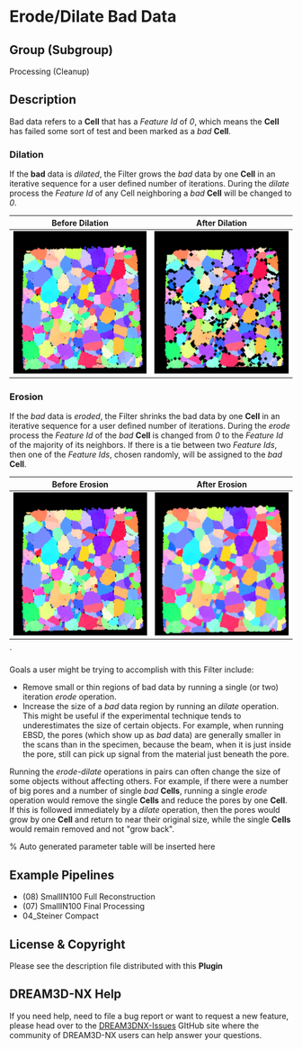 # Erode/Dilate Bad Data

## Group (Subgroup)

Processing (Cleanup)

## Description

Bad data refers to a **Cell** that has a *Feature Id* of *0*, which means the **Cell** has failed some sort of test and
been marked as a *bad* **Cell**.

### Dilation

If the **bad** data is *dilated*, the Filter grows the *bad* data by one **Cell** in
an iterative sequence for a user defined number of iterations. During the *dilate* process the *Feature Id* of any
Cell neighboring a *bad* **Cell** will be changed to *0*.

| Before Dilation                      | After Dilation                       |
|--------------------------------------|--------------------------------------|
| ![](Images/ErodeDilateBadData_1.png) | ![](Images/ErodeDilateBadData_2.png) |

### Erosion

If the *bad* data is *eroded*, the Filter shrinks the
bad data by one **Cell** in an iterative sequence for a user defined number of iterations. During the *erode* process
the *Feature Id* of the *bad* **Cell** is changed from *0* to the *Feature Id* of the majority of its neighbors. If
there is a tie between two *Feature Ids*, then one of the *Feature Ids*, chosen randomly, will be assigned to the *bad*
**Cell**.

| Before Erosion                       | After Erosion                        |
|--------------------------------------|--------------------------------------|
| ![](Images/ErodeDilateBadData_1.png) | ![](Images/ErodeDilateBadData_3.png) |

`

Goals a user might be trying to accomplish with this Filter include:

- Remove small or thin regions of bad data by running a single (or two) iteration *erode* operation.
- Increase the size of a *bad* data region by running an *dilate* operation. This might be useful if the experimental
  technique tends to underestimates the size of certain objects. For example, when running EBSD, the pores (which show
  up as *bad* data) are generally smaller in the scans than in the specimen, because the beam, when it is just inside
  the pore, still can pick up signal from the material just beneath the pore.

Running the *erode-dilate* operations in pairs can often change the size of some objects without affecting others. For
example, if there were a number of big pores and a number of single *bad* **Cells**, running a single *erode* operation
would remove the single **Cells** and reduce the pores by one **Cell**. If this is followed immediately by a *dilate*
operation, then the pores would grow by one **Cell** and return to near their original size, while the single **Cells**
would remain removed and not "grow back".

% Auto generated parameter table will be inserted here

## Example Pipelines

- (08) SmallIN100 Full Reconstruction
- (07) SmallIN100 Final Processing
- 04_Steiner Compact

## License & Copyright

Please see the description file distributed with this **Plugin**

## DREAM3D-NX Help

If you need help, need to file a bug report or want to request a new feature, please head over to the [DREAM3DNX-Issues](https://github.com/BlueQuartzSoftware/DREAM3DNX-Issues/discussions) GItHub site where the community of DREAM3D-NX users can help answer your questions.

